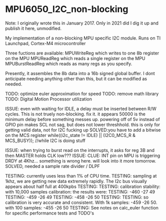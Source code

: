 # MPU6050_I2C_non-blocking
Note: I originally wrote this in January 2017. Only in 2021 did I dig it up and publish it here, unmodified. 


 My implementation of a non-blocking MPU specific I2C module.
 Runs on TI Launchpad, Cortex-M4 microcontroller
 
 Three fuctions are available:
 MPUWriteReg which writes to one 8b register on the MPU
 MPUReadReg which reads a single register on the MPU
 MPUBurstReadReg which reads as many regs as you specify.

 Presently, it assembles the 8b data into a 16b signed global buffer.
 I dont anticipate needing anything other than this, but it can be modified as needed.

 TODO: optimize euler approximation for speed
 TODO: remove math library
 TODO: Digital Motion Processor utilization

ISSUE: even with waiting for IDLE, a delay must be inserted between R/W cycles. This is not truely non-blocking. fix it.
		it appears 50000 is the minimum delay before something messes up.
		powering off of 5v instead of GPIO pin makes SCL not sag, but does not lower threshhold.
		this is only for getting valid data, not for I2C fucking up
		SOLVED:you have to add a bitwise on the MCS register
		while((i2c_state != IDLE) || (I2C0_MCS_R & MCS_BUSY));							//while I2C is doing stuff

ISSUE: when trying to burst read on the interrupts, it asks for reg 3B and then MASTER holds CLK low???
ISSUE: CLUE: INT pin on MPU is triggering DRDY at 4Khz... something is wrong here. will look into it more tomorrow.
	SOLVED, needed a sample rate divider / DLPF

TESTING: currently uses less than 1% of CPU time.
TESTING: sampling at 1khz, we are getting new data extremely rapidly. The I2c bus visually appears about half full at 400kpbs
TESTING:
TESTING: calibration stability: with 10,000 samples calibration: the results were:
TESTING: -460	-27 49
TESTING: -459	-26	49
TESTING: -458	-26	50
TESTING:
TESTING: so calibration is very accurate and consistent. With 1k samples: -459 -26 50. with 100 samples: -455 -26 50
TESTING:
See notes on calc_euler function for specific performance tests and TODO's

